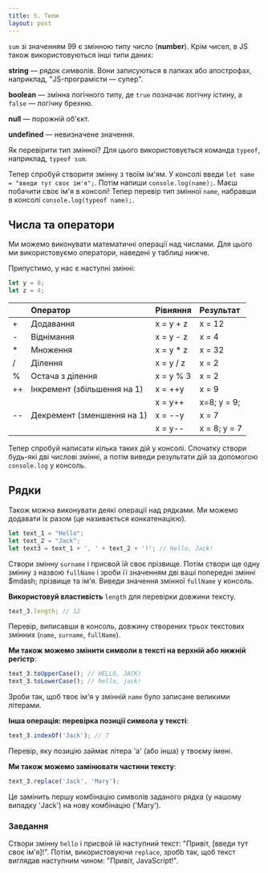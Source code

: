 ```yaml
---
title: 5. Типи
layout: post
---
```


`sum` зі значенням 99 є змінною типу число \(**number**\). Крім чисел, в JS також використовуються інші типи даних:

**string** &mdash; рядок символів. Вони записуються в лапках або апострофах, наприклад, "JS-програмісти &mdash; супер".

**boolean** &mdash; змінна логічного типу, де `true` позначає логічну істину, а `false` &mdash; логічну брехню.

**null** &mdash; порожній об'єкт.

**undefined** &mdash; невизначене значення.

Як перевірити тип змінної? Для цього використовується команда `typeof`, наприклад, `typeof sum`.

Тепер спробуй створити змінну з твоїм ім'ям. У консолі введи `let name = "введи тут своє ім'я";`. Потім напиши `console.log(name);`. Маєш побачити своє ім'я в консолі! Тепер перевір тип змінної `name`, набравши в консолі `console.log(typeof name);`.

## Числа та оператори

Ми можемо виконувати математичні операції над числами. Для цього ми використовуємо оператори, наведені у таблиці нижче.

Припустимо, у нас є наступні змінні:

```js
let y = 8;
let z = 4;
```

|  | Оператор | Рівняння | Результат |
| :--- | :--- | :--- | :--- |
| + | Додавання | x = y + z | x = 12 |
| - | Віднімання | x = y - z | x = 4 |
| \* | Множення | x = y \* z | x = 32 |
| / | Ділення | x = y / z | x = 2 |
| % | Остача з ділення | x = y % 3 | x = 2 |
| ++ | Інкремент (збільшення на 1) | x = ++y | x = 9 |
|  |  | x = y++ | x=8; y = 9; |
| -- | Декремент (зменшення на 1) | x = --y | x = 7 |
|  |  | x = y-- | x = 8; y = 7 |

Тепер спробуй написати кілька таких дій у консолі. Спочатку створи будь-які дві числові змінні, а потім виведи результати дій за допомогою `console.log` у консоль.

## Рядки

Також можна виконувати деякі операції над рядками. Ми можемо додавати їх разом \(це називається конкатенацією\).

```js
let text_1 = "Hello";
let text_2 = "Jack";
let text3 = text_1 + ', ' + text_2 + '!'; // Hello, Jack!
```

Створи змінну `surname` і присвой їй своє прізвище. Потім створи ще одну змінну з назвою `fullName` і зроби її значенням дві ваші попередні змінні $mdash; прізвище та ім'я. Виведи значення змінної `fullName` у консоль.

**Використовуй властивість** `length` для перевірки довжини тексту.

```js
text_3.length; // 12
```

Перевір, виписавши в консоль, довжину створених трьох текстових змінних \(`name`, `surname`, `fullName`\).

**Ми також можемо змінити символи в тексті на верхній або нижній регістр**:

```js
text_3.toUpperCase(); // HELLO, JACK!
text_3.toLowerCase(); // hello, jack!
```
Зроби так, щоб твоє ім'я у змінній `name` було записане великими літерами.

**Інша операція: перевірка позиції символа у тексті**:

```js
text_3.indexOf('Jack'); // 7
```

Перевір, яку позицію займає літера 'a' (або інша) у твоєму імені.

**Ми також можемо замінювати частини тексту**:

```js
text_3.replace('Jack', 'Mary');
```

Це замінить першу комбінацію символів заданого рядка \(у нашому випадку 'Jack'\) на нову комбінацію \('Mary'\).

### Завдання

Створи змінну `hello` і присвой їй наступний текст: "Привіт, [введи тут своє ім'я]!". Потім, використовуючи `replace`, зробb так, щоб текст виглядав наступним чином: "Привіт, JavaScript!".

